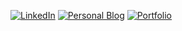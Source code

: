 [![LinkedIn](https://img.icons8.com/color/48/linkedin.png)](https://www.linkedin.com/in/mahvariyani/)
[![Personal Blog](https://github.com/Mahtabvariyani/Mahtabvariyani/assets/108659794/05f18e3b-a60e-4b20-aef2-ba09ec8a38f8)](https://personal-blog-kohl.vercel.app/)
[![Portfolio](https://github.com/Mahtabvariyani/Mahtabvariyani/assets/108659794/55b847ad-6dbc-4f19-a442-c4c3ed74a493)](https://mahtab-variyani-profile.vercel.app/)
